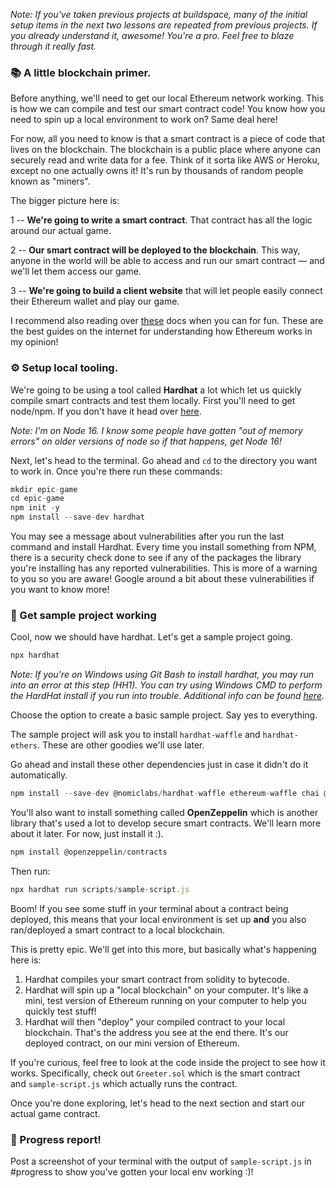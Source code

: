*Note: If you've taken previous projects at buildspace, many of the initial setup items in the next two lessons are repeated from previous projects. If you already understand it, awesome! You're a pro. Feel free to blaze through it really fast.*

### **📚 A little blockchain primer.**

Before anything, we'll need to get our local Ethereum network working. This is how we can compile and test our smart contract code! You know how you need to spin up a local environment to work on? Same deal here!

For now, all you need to know is that a smart contract is a piece of code that lives on the blockchain. The blockchain is a public place where anyone can securely read and write data for a fee. Think of it sorta like AWS or Heroku, except no one actually owns it! It's run by thousands of random people known as "miners".

The bigger picture here is:

1 -- **We're going to write a smart contract**. That contract has all the logic around our actual game.

2 -- **Our smart contract will be deployed to the blockchain**. This way, anyone in the world will be able to access and run our smart contract — and we'll let them access our game.

3 -- **We're going to build a client website** that will let people easily connect their Ethereum wallet and play our game.

I recommend also reading over [these](https://ethereum.org/en/developers/docs/intro-to-ethereum/) docs when you can for fun. These are the best guides on the internet for understanding how Ethereum works in my opinion!

### **⚙️ Setup local tooling.**

We're going to be using a tool called **Hardhat** a lot which let us quickly compile smart contracts and test them locally. First you'll need to get node/npm. If you don't have it head over [here](https://hardhat.org/tutorial/setting-up-the-environment.html).

*Note: I'm on Node 16. I know some people have gotten "out of memory errors" on older versions of node so if that happens, get Node 16!*

Next, let's head to the terminal. Go ahead and `cd` to the directory you want to work in. Once you're there run these commands:

```javascript
mkdir epic-game
cd epic-game
npm init -y
npm install --save-dev hardhat
```

You may see a message about vulnerabilities after you run the last command and install Hardhat. Every time you install something from NPM, there is a security check done to see if any of the packages the library you're installing has any reported vulnerabilities. This is more of a warning to you so you are aware! Google around a bit about these vulnerabilities if you want to know more!

### **🔨 Get sample project working**

Cool, now we should have hardhat. Let's get a sample project going.

```javascript
npx hardhat
```

*Note: If you're on Windows using Git Bash to install hardhat, you may run into an error at this step (HH1). You can try using Windows CMD to perform the HardHat install if you run into trouble. Additional info can be found [here](https://github.com/nomiclabs/hardhat/issues/1400#issuecomment-824097242).*

Choose the option to create a basic sample project. Say yes to everything.

The sample project will ask you to install `hardhat-waffle` and `hardhat-ethers`. These are other goodies we'll use later.

Go ahead and install these other dependencies just in case it didn't do it automatically.

```javascript
npm install --save-dev @nomiclabs/hardhat-waffle ethereum-waffle chai @nomiclabs/hardhat-ethers ethers
```

You'll also want to install something called **OpenZeppelin** which is another library that's used a lot to develop secure smart contracts. We'll learn more about it later. For now, just install it :).

```javascript
npm install @openzeppelin/contracts
```

Then run:

```javascript
npx hardhat run scripts/sample-script.js
```


Boom! If you see some stuff in your terminal about a contract being deployed, this means that your local environment is set up **and** you also ran/deployed a smart contract to a local blockchain.

This is pretty epic. We'll get into this more, but basically what's happening here is:

1. Hardhat compiles your smart contract from solidity to bytecode.
2. Hardhat will spin up a "local blockchain" on your computer. It's like a mini, test version of Ethereum running on your computer to help you quickly test stuff!
3. Hardhat will then "deploy" your compiled contract to your local blockchain. That's the address you see at the end there. It's our deployed contract, on our mini version of Ethereum.

If you're curious, feel free to look at the code inside the project to see how it works. Specifically, check out `Greeter.sol` which is the smart contract and `sample-script.js` which actually runs the contract.

Once you're done exploring, let's head to the next section and start our actual game contract.

### **🚨 Progress report!**

Post a screenshot of your terminal with the output of `sample-script.js` in #progress to show you've gotten your local env working :)!
